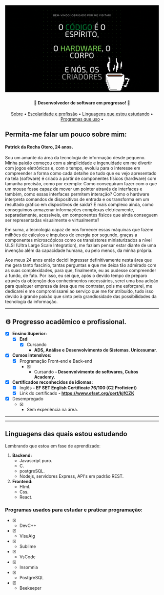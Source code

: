 
</p>
<h1 align="center">
    <img alt="Patrick da Rocha Otero" title="#Patrick da Rocha Otero" src="/resources/Header.gif"/>
</h1>

<h4 align="center"> 
	🚧  Desenvolvedor de software em progresso! 🚧
</h4>

<p align="center">
 <a href="#">Sobre</a> •
 <a href="#">Escolaridade e profissão</a> •
 <a href="#">Linguagens que estou estudando</a> • 
 <a href="#">Programas que uso</a> • 
</p>


 ## Permita-me falar um pouco sobre mim:

<h4>Patrick da Rocha Otero, 24 anos.</h4>

Sou um amante da área da tecnologia de informação desde pequeno. Minha paixão começou com a simplicidade e ingenuidade em me divertir com jogos eletrônicos e, com o tempo, evoluiu para o interesse em compreender a forma como cada detalhe de tudo que eu vejo apresentado na tela (software) é criado a partir de componentes físicos (hardware) com tamanha precisão, como por exemplo: Como conseguiram fazer com o que um mouse fosse capaz de mover um pointer através de interfaces e também, como essas interfaces permitem interação? Como o hardware interpreta comandos de dispositivos de entrada e os transforma em um resultado gráfico em dispositivos de saída? E mais complexo ainda, como conseguimos armazenar informações complexas eletricamente, separadamente, acessíveis, em componentes físicos que ainda conseguem ser representadas visualmente e virtualmente?

Em suma, a tecnologia capaz de nos fornecer essas máquinas que fazem milhões de cálculos e impulsos de energia por segundo, graças a componentes microscópicos como os transistores miniaturizados a nível ULSI (Ultra Large Scale Integration), me faziam pensar estar diante de uma invenção além da capacidade humana, ou pelo menos, da minha própria. 

Aos meus 24 anos então decidi ingressar definitivamente nesta área que me gera tanto fascínio, tantas perguntas e que me deixa tão admirado com as suas complexidades, para que, finalmente, eu as pudesse compreender a fundo, de fato. 
Por isso, eu sei que, após o devido tempo de preparo através da obtenção dos conhecimentos necessários, serei uma boa adição para qualquer empresa da área que me contratar, pois me esforçarei, me dedicarei e me compromissarei ao serviço que me for atribuído, tudo isso devido à grande paixão que sinto pela grandiosidade das possibilidades da tecnologia da informação.

---



## ⚙️ Progresso acadêmico e profissional.

  - [x] <strong>Ensino Superior:</strong>
      - [x] <strong>Ead</strong>
           - [x] Cursando
               - <strong>ADS, Análise e Desenvolvimento de Sistemas. Unicesumar</strong>.

 - [x] <strong>Cursos intensivos:</strong>
      - [x] Programação Front-end e Back-end
          - [x] - Cursando
                <strong>- Desenvolvimento de softwares, Cubos Academy.</strong>

 - [x] <strong>Certificados reconhecidos de idiomas:</strong>
      - [x] Inglês
                <strong>- EF SET English Certificate 76/100 (C2 Proficient)</strong>
      - [x] Link do certificado
                <strong>- https://www.efset.org/cert/kjfCZK</strong>

 - [x] Desempregado
    - [x] - Sem experiência na área.
---

---



## Linguagens das quais estou estudando

Lembrando que estou em fase de aprendizado:

1. <strong>Backend:</strong>
    - Javascript puro.
    - C.
    - postgreSQL.
    - Nodejs, servidores Express, API's em padrão REST.
2. <strong>Frontend:</strong>
    - Html.
    - Css.
    - React.

### Programas usados para estudar e praticar programação:

- [x] - DevC++ 
- [x] - VisuAlg
- [x] - Sublime
- [x] - VsCode
- [x] - Insomnia
- [x] - PostgreSQL
- [x] - Beekeeper
